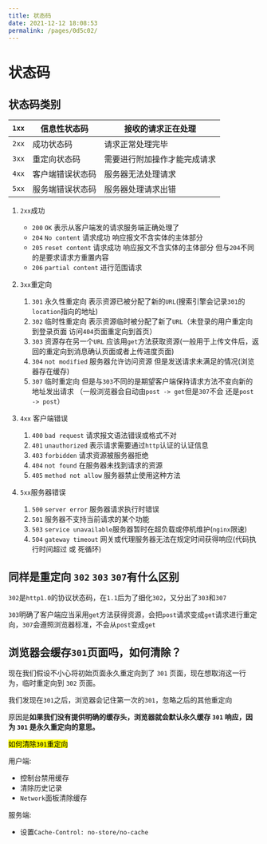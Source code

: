 ```yaml
---
title: 状态码
date: 2021-12-12 18:08:53
permalink: /pages/0d5c02/
---
```


# 状态码

## 状态码类别

| `1xx` | 信息性状态码     | 接收的请求正在处理           |
| ----- | ---------------- | ---------------------------- |
| `2xx` | 成功状态码       | 请求正常处理完毕             |
| `3xx` | 重定向状态码     | 需要进行附加操作才能完成请求 |
| `4xx` | 客户端错误状态码 | 服务器无法处理请求           |
| `5xx` | 服务端错误状态码 | 服务器处理请求出错           |

1. `2xx`成功
   - `200` `OK` 表示从客户端发的请求服务端正确处理了
   - `204` `No content` 请求成功 响应报文不含实体的主体部分
   - `205` `reset content` 请求成功 响应报文不含实体的主体部分 但与`204`不同的是要求请求方重置内容
   - `206` `partial content` 进行范围请求

1. `3xx`重定向
   1. `301` 永久性重定向 表示资源已被分配了新的`URL`(搜索引擎会记录`301`的`location`指向的地址)
   1. `302` 临时性重定向 表示资源临时被分配了新了`URL`（未登录的用户重定向到登录页面 访问`404`页面重定向到首页）
   1. `303` 资源存在另一个`URL` 应该用`get`方法获取资源(一般用于上传文件后，返回的重定向到消息确认页面或者上传进度页面)
   1. `304` `not modified` 服务器允许访问资源 但是发送请求未满足的情况(浏览器存在缓存)
   1. `307` 临时重定向 但是与`303`不同的是期望客户端保持请求方法不变向新的地址发出请求 （一般浏览器会自动由`post -> get`但是`307`不会 还是`post -> post`）

1. `4xx` 客户端错误
   1. `400` `bad request` 请求报文语法错误或格式不对
   1. `401` `unauthorized` 表示请求需要通过`http`认证的认证信息
   1. `403` `forbidden` 请求资源被服务器拒绝
   1. `404` `not found` 在服务器未找到请求的资源
   1. `405` `method not allow` 服务器禁止使用这种方法

1. `5xx`服务器错误
   1. `500` `server error` 服务器请求执行时错误
   1. `501` 服务器不支持当前请求的某个功能
   1. `503` `service unavailable`服务器暂时在超负载或停机维护(`nginx`限速)
   1. `504` `gateway timeout` 网关或代理服务器无法在规定时间获得响应(代码执行时间超过 或 死循环)




## 同样是重定向 `302` `303` `307`有什么区别

`302`是`http1.0`的协议状态码，在`1.1`后为了细化`302`，又分出了`303`和`307`

`303`明确了客户端应当采用`get`方法获得资源，会把`post`请求变成`get`请求进行重定向，`307`会遵照浏览器标准，不会从`post`变成`get`

## 浏览器会缓存`301`页面吗，如何清除？

现在我们假设不小心将初始页面永久重定向到了 `301` 页面，现在想取消这一行为，临时重定向到 `302` 页面。

我们发现在`301`之后，浏览器会记住第一次的`301`，忽略之后的其他重定向

原因是**如果我们没有提供明确的缓存头，浏览器就会默认永久缓存 `301` 响应，因为 `301` 是永久重定向的意思。**

<mark>如何清除`301`重定向</mark>

用户端:

- 控制台禁用缓存
- 清除历史记录
- `Network`面板清除缓存

服务端:

- 设置`Cache-Control: no-store/no-cache`

